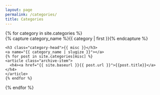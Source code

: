 ```yaml
---
layout: page
permalink: /categories/
title: Categories
---
```



<div id="archives">
{% for category in site.categories %}
  <div class="archive-group">
    {% capture category_name %}{{ category | first }}{% endcapture %}
    <div id="#{{ category_name | slugize }}"></div>
    <p></p>


<!--{% for post in site.categories.misc %}
 <li><span>{{ post.date | date_to_string }}</span> &nbsp; <a href="{{ post.url }}">{{ post.title }}</a></li>
{% endfor %} -->

<!--{% for post in site.categories.article %}
 <li><span>{{ post.date | date_to_string }}</span> &nbsp; <a href="{{ post.url }}">{{ post.title }}</a></li>
{% endfor %} -->

    <h3 class="category-head">{{ misc }}</h3>
    <a name="{{ category_name | slugize }}"></a>
    {% for post in site.categories[misc] %}
    <article class="archive-item">
      <h4><a href="{{ site.baseurl }}{{ post.url }}">{{post.title}}</a></h4>
    </article>
    {% endfor %}
  </div>
{% endfor %}
</div>




